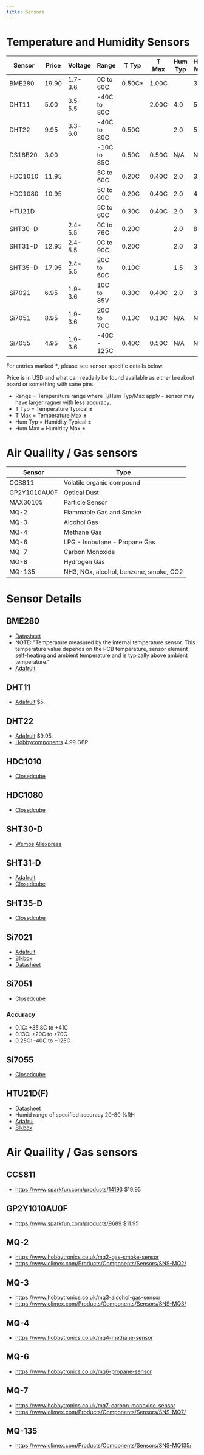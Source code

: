 ```yaml
---
title: Sensors
---
```


# Temperature and Humidity Sensors

| Sensor  | Price | Voltage | Range        | T Typ | T Max | Hum Typ | Hum Max |
| ------- | ----- | ------- | ------------ | ----- | ----- | ------- | ------- |
| BME280  | 19.90 | 1.7-3.6 |   0C to 60C  | 0.50C*| 1.00C |         | 3.0     |
| DHT11   |  5.00 | 3.5-5.5 | -40C to 80C  |       | 2.00C | 4.0     | 5.0     |
| DHT22   |  9.95 | 3.3-6.0 | -40C to 80C  | 0.50C |       | 2.0     | 5.0     |
| DS18B20 |  3.00 |         | -10C to 85C  | 0.50C | 0.50C | N/A     | N/A     |
| HDC1010 | 11.95 |         |   5C to 60C  | 0.20C | 0.40C | 2.0     | 3.0     |
| HDC1080 | 10.95 |         |   5C to 60C  | 0.20C | 0.40C | 2.0     | 4.0     |
| HTU21D  |       |  	    |   5C to 60C  | 0.30C | 0.40C | 2.0     | 3.0     |
| SHT30-D |       | 2.4-5.5 |   0C to 76C  | 0.20C |       | 2.0     | 8.0     |
| SHT31-D | 12.95 | 2.4-5.5 |   0C to 90C  | 0.20C |       | 2.0     | 3.5     |
| SHT35-D | 17.95 | 2.4-5.5 |  20C to 60C  | 0.10C |       | 1.5     | 3.0     |
| Si7021  |  6.95 | 1.9-3.6 |  10C to 85V  | 0.30C | 0.40C | 2.0     | 3.0     |
| Si7051  |  8.95 | 1.9-3.6 |  20C to 70C  | 0.13C | 0.13C | N/A     | N/A     |
| Si7055  |  4.95 | 1.9-3.6 | -40C - 125C  | 0.40C | 0.50C | N/A     | N/A     |

For entries marked **&#42;**, please see sensor specific details below.

Price is in USD and what can readaily be found available as either
breakout board or something with sane pins.

* Range = Temperature range where T/Hum Typ/Max apply - sensor may
  have larger ragner with less accuracy.
* T Typ = Temperature Typical &plusmn;
* T Max = Temperature Max &plusmn;
* Hum Typ = Humidity Typical &plusmn;
* Hum Max = Humidity Max &plusmn;

# Air Quaility / Gas sensors

| Sensor       | Type                                   |
| ------------ | -------------------------------------- |
| CCS811       | Volatile organic compound              |
| GP2Y1010AU0F | Optical Dust
| MAX30105     | Particle Sensor                        |
| MQ-2         | Flammable Gas and Smoke                |
| MQ-3         | Alcohol Gas                            |
| MQ-4         | Methane Gas                            |
| MQ-6         | LPG - Isobutane - Propane Gas          |
| MQ-7         | Carbon Monoxide                        |
| MQ-8         | Hydrogen Gas                           |
| MQ-135       | NH3, NOx, alcohol, benzene, smoke, CO2 |

# Sensor Details

## BME280

* [Datasheet](https://ae-bst.resource.bosch.com/media/_tech/media/datasheets/BST-BME280_DS001-11.pdf)
* NOTE: "Temperature measured by the internal temperature sensor. This
  temperature value depends on the PCB temperature, sensor element
  self-heating and ambient temperature and is typically above ambient
  temperature."
* [Adafruit](https://www.adafruit.com/product/2652)

## DHT11

* [Adafruit](https://www.adafruit.com/product/386) $5.

## DHT22

* [Adafruit](https://www.adafruit.com/product/385) $9.95.
* [Hobbycomponents](http://hobbycomponents.com/sensors/167-dht22-digital-temperature-humidity-sensor-module) 4.99 GBP.

## HDC1010

* [Closedcube](https://www.tindie.com/products/closedcube/hdc1010-high-accuracy-humiditytemperature-sensor/)

## HDC1080

* [Closedcube](https://www.tindie.com/products/closedcube/hdc1080-high-accuracy-humiditytemperature-sensor/)

## SHT30-D

* [Wemos](https://www.aliexpress.com/store/product/SHT30-Shield-for-WeMos-D1-mini-SHT30-I2C-digital-temperature-and-humidity-sensor-module/1331105_32762136940.html) [Aliexpress](https://www.wemos.cc/blog/sht30-shield-release.html)

## SHT31-D

* [Adafruit](https://www.adafruit.com/product/2857)
* [Closedcube](https://www.tindie.com/products/closedcube/sht31-d-digital-humidity-and-temperature-sensor/)

## SHT35-D

* [Closedcube](https://www.tindie.com/products/closedcube/sht35-d-digital-humidity-and-temperature-sensor/)

## Si7021

* [Adafruit](https://www.adafruit.com/product/3251)
* [Blkbox](https://www.tindie.com/products/blkbox/si7021-digital-humidity-sensor-module/)
* [Datasheet](http://www.silabs.com/documents/public/data-sheets/Si7021-A20.pdf)

## Si7051

* [Closedcube](https://www.tindie.com/products/closedcube/si7051-01c-max-digital-temperature-sensor/)

### Accuracy

* 0.1C:  +35.8C to +41C
* 0.13C: +20C to +70C
* 0.25C: -40C to +125C

## Si7055

* [Closedcube](https://www.tindie.com/products/closedcube/si7055-05c-max-digital-temperature-sensor/)

## HTU21D(F)

* [Datasheet](http://www.te.com/commerce/DocumentDelivery/DDEController?Action=showdoc&DocId=Data+Sheet%7FHPC199_6%7FA%7Fpdf%7FEnglish%7FENG_DS_HPC199_6_A.pdf%7FCAT-HSC0004)
* Humid range of specified accuracy 20-80 %RH
* [Adafrui](https://www.adafruit.com/product/1899)
* [Blkbox](https://www.tindie.com/products/blkbox/htu21d-digital-humidity-sensor-module/)

# Air Quaility / Gas sensors

## CCS811

* <https://www.sparkfun.com/products/14193> $19.95

## GP2Y1010AU0F

* <https://www.sparkfun.com/products/9689> $11.95

## MQ-2

* https://www.hobbytronics.co.uk/mq2-gas-smoke-sensor
* https://www.olimex.com/Products/Components/Sensors/SNS-MQ2/

## MQ-3

* https://www.hobbytronics.co.uk/mq3-alcohol-gas-sensor
* https://www.olimex.com/Products/Components/Sensors/SNS-MQ3/

## MQ-4

* https://www.hobbytronics.co.uk/mq4-methane-sensor

## MQ-6

* https://www.hobbytronics.co.uk/mq6-propane-sensor

## MQ-7

* https://www.hobbytronics.co.uk/mq7-carbon-monoxide-sensor
* https://www.olimex.com/Products/Components/Sensors/SNS-MQ7/

## MQ-135

* https://www.olimex.com/Products/Components/Sensors/SNS-MQ135/
